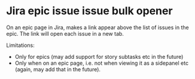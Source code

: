 # Jira epic issue issue bulk opener

On an epic page in Jira, makes a link appear above the list of issues in the epic. The link will open each issue in a new tab.



Limitations:
- Only for epics (may add support for story subtasks etc in the future)
- Only when on an epic page, i.e. not when viewing it as a sidepanel etc (again, may add that in the future).
